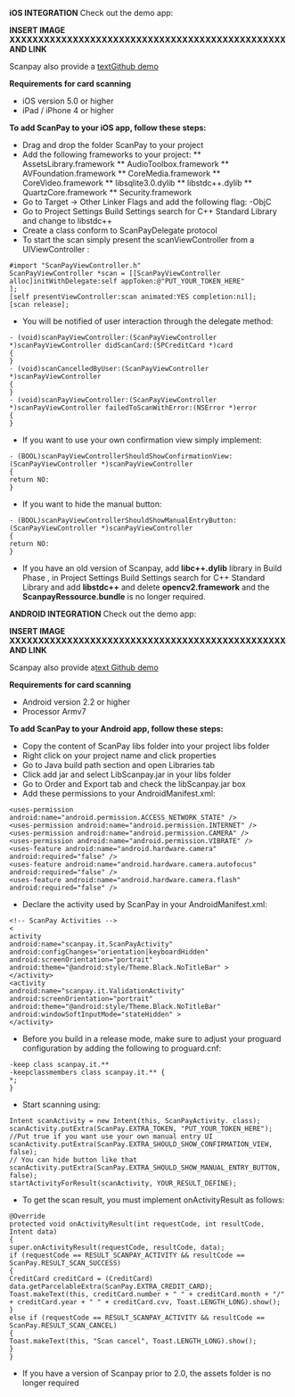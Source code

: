 **iOS INTEGRATION**
Check out the demo app:

**INSERT IMAGE XXXXXXXXXXXXXXXXXXXXXXXXXXXXXXXXXXXXXXXXXXXXXXXX AND LINK**

Scanpay also provide a [textGithub demo](https://github.com/scanpay/scanpay-demo-ios)

**Requirements for card scanning**
* iOS version 5.0 or higher
* iPad / iPhone 4 or higher

**To add ScanPay to your iOS app, follow these steps:**

* Drag and drop the folder ScanPay to your project
* Add the following frameworks to your project:
** AssetsLibrary.framework
** AudioToolbox.framework
** AVFoundation.framework
** CoreMedia.framework
** CoreVideo.framework
** libsqlite3.0.dylib
** libstdc++.dylib
** QuartzCore.framework
** Security.framework
* Go to Target -> Other Linker Flags and add the following flag: -ObjC
* Go to Project Settings Build Settings search for C++ Standard Library and change to libstdc++
* Create a class conform to ScanPayDelegate protocol
* To start the scan simply present the scanViewController from a UIViewController :
```
#import "ScanPayViewController.h"
ScanPayViewController *scan = [[ScanPayViewController alloc]initWithDelegate:self appToken:@"PUT_YOUR_TOKEN_HERE"
];
[self presentViewController:scan animated:YES completion:nil];
[scan release];
```
* You will be notified of  user interaction through the delegate method:
```
- (void)scanPayViewController:(ScanPayViewController *)scanPayViewController didScanCard:(SPCreditCard *)card
{
}
- (void)scanCancelledByUser:(ScanPayViewController *)scanPayViewController
{
}
- (void)scanPayViewController:(ScanPayViewController *)scanPayViewController failedToScanWithError:(NSError *)error
{
}
```
* If you want to use your own confirmation view simply implement:
```
- (BOOL)scanPayViewControllerShouldShowConfirmationView:(ScanPayViewController *)scanPayViewController
{
return NO:
}
```
* If you want to hide the manual button:
```
- (BOOL)scanPayViewControllerShouldShowManualEntryButton:(ScanPayViewController *)scanPayViewController
{
return NO:
}
```
* If you have an old version of Scanpay, add **libc++.dylib** library in Build Phase , in Project Settings Build Settings search for C++ Standard Library and add **libstdc++** and delete **opencv2.framework** and the **ScanpayRessource.bundle** is no longer required.

**ANDROID INTEGRATION**
Check out the demo app:

**INSERT IMAGE XXXXXXXXXXXXXXXXXXXXXXXXXXXXXXXXXXXXXXXXXXXXXXXX AND LINK**

Scanpay also provide a[text Github demo](https://github.com/scanpay/scanpay-demo-android)

**Requirements for card scanning**
* Android version 2.2 or higher
* Processor Armv7

**To add ScanPay to your Android app, follow these steps:**
* Copy the content of ScanPay libs folder into your project libs folder
* Right click on your project name and click properties
* Go to Java build path section and open Libraries tab
* Click add jar and select LibScanpay.jar in your libs folder
* Go to Order and Export tab and check the libScanpay.jar box
* Add these permissions to your AndroidManifest.xml:
```
<uses-permission android:name="android.permission.ACCESS_NETWORK_STATE" />
<uses-permission android:name="android.permission.INTERNET" />
<uses-permission android:name="android.permission.CAMERA" />
<uses-permission android:name="android.permission.VIBRATE" />
<uses-feature android:name="android.hardware.camera" android:required="false" />
<uses-feature android:name="android.hardware.camera.autofocus" android:required="false" />
<uses-feature android:name="android.hardware.camera.flash" android:required="false" />
```
* Declare the activity used by ScanPay in your AndroidManifest.xml:
```
<!-- ScanPay Activities -->
<
activity
android:name="scanpay.it.ScanPayActivity"
android:configChanges="orientation|keyboardHidden"
android:screenOrientation="portrait"
android:theme="@android:style/Theme.Black.NoTitleBar" >
</activity>
<activity
android:name="scanpay.it.ValidationActivity"
android:screenOrientation="portrait"
android:theme="@android:style/Theme.Black.NoTitleBar"
android:windowSoftInputMode="stateHidden" >
</activity>
```
* Before you build in a release mode, make sure to adjust your proguard configuration by adding the following to proguard.cnf:
```
-keep class scanpay.it.**
-keepclassmembers class scanpay.it.** {
*;
}
```
* Start scanning using:
```
Intent scanActivity = new Intent(this, ScanPayActivity. class);
scanActivity.putExtra(ScanPay.EXTRA_TOKEN, "PUT_YOUR_TOKEN_HERE");
//Put true if you want use your own manual entry UI
scanActivity.putExtra(ScanPay.EXTRA_SHOULD_SHOW_CONFIRMATION_VIEW, false);
// You can hide button like that
scanActivity.putExtra(ScanPay.EXTRA_SHOULD_SHOW_MANUAL_ENTRY_BUTTON, false);
startActivityForResult(scanActivity, YOUR_RESULT_DEFINE);
```
* To get the scan result, you must implement onActivityResult as follows:
```
@Override
protected void onActivityResult(int requestCode, int resultCode, Intent data)
{
super.onActivityResult(requestCode, resultCode, data);
if (requestCode == RESULT_SCANPAY_ACTIVITY && resultCode == ScanPay.RESULT_SCAN_SUCCESS)
{
CreditCard creditCard = (CreditCard) data.getParcelableExtra(ScanPay.EXTRA_CREDIT_CARD);
Toast.makeText(this, creditCard.number + " " + creditCard.month + "/" + creditCard.year + " " + creditCard.cvv, Toast.LENGTH_LONG).show();
}
else if (requestCode == RESULT_SCANPAY_ACTIVITY && resultCode == ScanPay.RESULT_SCAN_CANCEL)
{
Toast.makeText(this, "Scan cancel", Toast.LENGTH_LONG).show();
}
}
```
* If you have a version of Scanpay prior to 2.0, the assets folder is no longer required